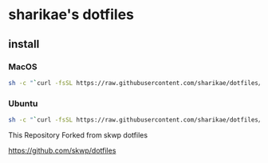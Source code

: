# sharikae's dotfiles

## install

### MacOS
```bash
sh -c "`curl -fsSL https://raw.githubusercontent.com/sharikae/dotfiles/master/install.sh`"
```

### Ubuntu
```bash
sh -c "`curl -fsSL https://raw.githubusercontent.com/sharikae/dotfiles/master/install-ubuntu.sh`"
```

This Repository Forked from skwp dotfiles

https://github.com/skwp/dotfiles
